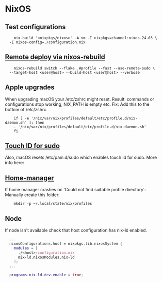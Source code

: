 # NixOS

## Test configurations

```console
    nix-build '<nixpkgs/nixos>' -A vm -I nixpkgs=channel:nixos-24.05 \
  -I nixos-config=./configuration.nix
```

## [Remote deploy via nixos-rebuild](https://nixos.wiki/wiki/Nixos-rebuild)

```console
    nixos-rebuild switch --flake .#profile --fast --use-remote-sudo \
  --target-host <user@host> --build-host <user@host> --verbose
```

## Apple upgrades

When upgrading macOS your /etc/zshrc might reset.
Result: commands or configurations stop working, NIX_PATH is empty etc.
Fix: Add this to the bottom of /etc/zshrc.

```console
    if [ -e '/nix/var/nix/profiles/default/etc/profile.d/nix-daemon.sh' ]; then
    . '/nix/var/nix/profiles/default/etc/profile.d/nix-daemon.sh'
    fi

```

## [Touch ID for sudo](https://daiderd.com/nix-darwin/manual/index.html#opt-security.pam.enableSudoTouchIdAuth)

Also, macOS resets /etc/pam.d/sudo which enables touch id for sudo.
More info here:

## [Home-manager](https://home-manager-options.extranix.com/)

If home manager crashes on 'Could not find suitable profile directory':
Manually create this folder:

```console
    mkdir -p ~/.local/state/nix/profiles
```

## Node

If node isn't available check that host configuration has nix-ld enabled.

```nix
  ...
  nixosConfigurations.host = nixpkgs.lib.nixosSystem {
    modules = [
      ./<host>/configuration.nix
      nix-ld.nixosModules.nix-ld
    ];
  ...

  programs.nix-ld.dev.enable = true;
```
